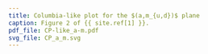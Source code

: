 ```yaml
---
title: Columbia-like plot for the $(a,m_{u,d})$ plane
caption: Figure 2 of {{ site.ref[1] }}.
pdf_file: CP-like_a-m.pdf
svg_file: CP_a_m.svg
---
```

